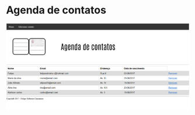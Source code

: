 # Agenda de contatos

![Overview do projeto](https://github.com/fscfelipe/EstudosJavaEE/blob/master/Contatos/WebContent/imagens/overview.png)
